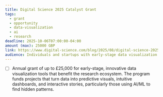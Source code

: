 ```yaml
---
title: Digital Science 2025 Catalyst Grant
tags:
  - grant
  - opportunity
  - data-visualization
  - ai
  - research
deadline: 2025-10-06T07:00:00-04:00
amount (max): 25000 GBP
link: https://www.digital-science.com/blog/2025/08/digital-science-2025-catalyst-grant-data-visualization/
audience: Individuals and startups with early-stage data visualization tech ideas.
---
```

- [ ] Annual grant of up to £25,000 for early-stage, innovative data visualization tools that benefit the research ecosystem. The program funds projects that turn data into predictive visuals, intuitive dashboards, and interactive stories, particularly those using AI/ML to find hidden patterns.